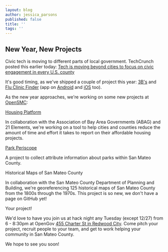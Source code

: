 ```yaml
---
layout: blog
author: jessica_parsons
published: false
title: ''
tags: ''
---
```

## New Year, New Projects

Civic tech is moving to different parts of local government. TechCrunch posted this earlier today: [Tech is moving beyond cities to focus on civic engagement in every U.S. county](https://techcrunch.com/2016/12/14/moving-beyond-star-cities-to-focus-on-civic-engagement-in-every-u-s-county/)

It's good timing, as we've shipped a couple of project this year: [3B's](http://www.sustainablesanmateo.org/home/sustainability-resources/3bs/) and [Flu Clinic Finder](https://github.com/opensmc/smcfluclinics) (app on [Android](https://play.google.com/store/apps/details?id=org.opensmc.fluclinic) and [iOS](https://itunes.apple.com/us/app/flu-clinics/id1166784917) too).

As the new year approaches, we're working on some new projects at [OpenSMC](http://opensmc.org/):

[Housing Platform](https://github.com/opensmc/housing-platform)

In collaboration with the Association of Bay Area Governments (ABAG) and 21 Elements, we're working on a tool to help cities and counties reduce the amount of time and effort it takes to report on their affordable housing projects.

[Park Periscope](https://github.com/opensmc/park-periscope)

A project to collect attribute information about parks within San Mateo County.

Historical Maps of San Mateo County

In collaboration with the San Mateo County Department of Planning and Building, we're georeferencing 125 historical maps of San Mateo County from the 1800s through the 1970s. This project is so new, we don't have a page on GitHub yet!

Your project!

We'd love to have you join us at hack night any Tuesday (except 12/27) from 6 - 8:30pm at OpenGov [455 Charter St in Redwood City](https://www.google.com/maps/place/955+Charter+St,+Redwood+City,+CA+94063/@37.4859694,-122.2143179,17z/data=!3m1!4b1!4m5!3m4!1s0x808fa3046675f873:0x97f49b5442a9ddf4!8m2!3d37.4859652!4d-122.2121292). Come pitch your project, recruit people to your team, and get to work helping your community in San Mateo County.

We hope to see you soon!